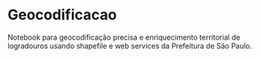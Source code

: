 # Geocodificacao
Notebook para geocodificação precisa e enriquecimento territorial de logradouros usando shapefile e web services da Prefeitura de São Paulo.
